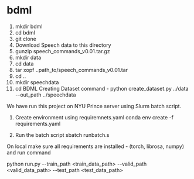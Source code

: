 # bdml
1. mkdir bdml 
2. cd bdml 
3. git clone 
4. Download Speech data to this directory
5. gunzip speech_commands_v0.01.tar.gz
7. mkdir data 
8. cd data
9. tar xopf ..path_to/speech_commands_v0.01.tar 
10. cd ..
11. mkdir speechdata 
12. cd BDML
Creating Dataset command - 
python create_dataset.py ../data --out_path ../speechdata
  
  
We have run this project on NYU Prince server using Slurm batch script.

1. Create environment using requiremnets.yaml
conda env create -f requirements.yaml

2. Run the batch script 
sbatch runbatch.s

On local 
make sure all requirements are installed - (torch, librosa, numpy) and run command

python run.py --train_path <train_data_path> --valid_path <valid_data_path> --test_path <test_data_path>
